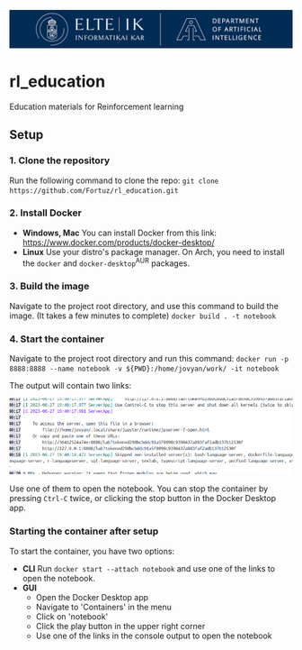 ![Logo](assets/logo.png)

# rl_education
Education materials for Reinforcement learning

## Setup

### 1. Clone the repository

Run the following command to clone the repo:
`git clone https://github.com/Fortuz/rl_education.git`

### 2. Install Docker

- **Windows, Mac**
You can install Docker from this link: https://www.docker.com/products/docker-desktop/
- **Linux**
Use your distro's package manager. On Arch, you need to
install the `docker` and `docker-desktop`<sup>AUR</sup> packages.
  
### 3. Build the image

Navigate to the project root directory, and use this command to build the image. (It takes a few minutes to complete)
`docker build . -t notebook`

### 4. Start the container

Navigate to the project root directory and run this command:
`docker run -p 8888:8888 --name notebook -v ${PWD}:/home/jovyan/work/ -it notebook`

The output will contain two links:

![Links](assets/notebook_setup.png)

Use one of them to open the notebook. You can stop the container by pressing `Ctrl-C` twice, or clicking the stop button in the Docker Desktop app.

### Starting the container after setup

To start the container, you have two options:

- **CLI**
Run `docker start --attach notebook` and use one of the links to
open the notebook.
- **GUI**
  - Open the Docker Desktop app
  - Navigate to 'Containers' in the menu
  - Click on 'notebook'
  - Click the play button in the upper right corner
  - Use one of the links in the console output to open the notebook
